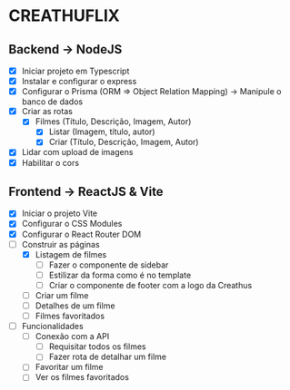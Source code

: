 # CREATHUFLIX

## Backend -> NodeJS

- [x] Iniciar projeto em Typescript
- [x] Instalar e configurar o express
- [x] Configurar o Prisma (ORM => Object Relation Mapping) -> Manipule o banco de dados
- [x] Criar as rotas
  - [x] Filmes (Título, Descrição, Imagem, Autor)
    - [x] Listar (Imagem, título, autor)
    - [x] Criar (Título, Descrição, Imagem, Autor)
- [x] Lidar com upload de imagens
- [x] Habilitar o cors

## Frontend -> ReactJS & Vite

- [x] Iniciar o projeto Vite
- [x] Configurar o CSS Modules
- [x] Configurar o React Router DOM
- [ ] Construir as páginas
  - [x] Listagem de filmes
    - [ ] Fazer o componente de sidebar
    - [ ] Estilizar da forma como é no template
    - [ ] Criar o componente de footer com a logo da Creathus
  - [ ] Criar um filme
  - [ ] Detalhes de um filme
  - [ ] Filmes favoritados
- [ ] Funcionalidades
  - [ ] Conexão com a API
    - [ ] Requisitar todos os filmes
    - [ ] Fazer rota de detalhar um filme
  - [ ] Favoritar um filme
  - [ ] Ver os filmes favoritados
